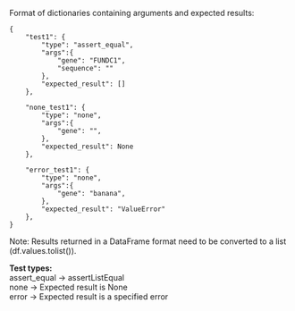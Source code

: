 Format of dictionaries containing arguments and expected results:  
```
{
    "test1": {
        "type": "assert_equal",
        "args":{
            "gene": "FUNDC1",
            "sequence": ""
        },
        "expected_result": []
    },
    
    "none_test1": {
        "type": "none",
        "args":{
            "gene": "",
        },
        "expected_result": None
    },
    
    "error_test1": {
        "type": "none",
        "args":{
            "gene": "banana",
        },
        "expected_result": "ValueError"
    },
}
```

Note: Results returned in a DataFrame format need to be converted to a list (df.values.tolist()).  

**Test types:**  
assert_equal -> assertListEqual  
none -> Expected result is None  
error -> Expected result is a specified error  
